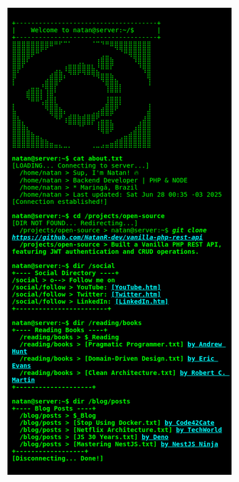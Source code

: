 <pre style="font-family: 'Courier New', monospace; background: #000; color: #0f0; padding: 10px; font-size: larger;">
<code>
+-------------------------------------+
|    Welcome to natan@server:~/$      |
+-------------------------------------+
⣿⣿⣿⣿⣿⣿⣿⣿⠿⠛⠋⠉⠁⠀⠀⠀⠀⠈⠉⠙⠛⠿⣿⣿⣿⣿⣿⣿⣿⣿
⣿⣿⣿⣿⣿⠿⠋⠁⠀⠀⠀⠀⠀⠀⠀⠀⠀⠀⠀⠀⠀⠀⠈⠙⠿⣿⣿⣿⣿⣿
⣿⣿⣿⡟⠁⠀⠀⠀⠀⠀⠀⠀⠀⠀⠀⠀⠀⠀⢠⣾⣿⣦⠀⠀⠀⠈⢻⣿⣿⣿
⣿⣿⠏⠀⠀⠀⠀⠀⠀⠀⠀⢠⣶⣶⣾⣷⣶⣆⠸⣿⣿⡟⠀⠀⠀⠀⠀⠹⣿⣿
⣿⠃⠀⠀⠀⠀⠀⠀⣠⣾⣷⡈⠻⠿⠟⠻⠿⢿⣷⣤⣤⣄⠀⠀⠀⠀⠀⠀⠘⣿
⡏⠀⠀⠀⠀⠀⠀⣴⣿⣿⠟⠁⠀⠀⠀⠀⠀⠀⠈⠻⣿⣿⣦⠀⠀⠀⠀⠀⠀⢹
⠁⠀⠀⢀⣤⣤⡘⢿⣿⡏⠀⠀⠀⠀⠀⠀⠀⠀⠀⠀⢹⣿⣿⡇⠀⠀⠀⠀⠀⠈
⠀⠀⠀⣿⣿⣿⡇⢸⣿⡁⠀⠀⠀⠀⠀⠀⠀⠀⠀⠀⢈⣉⣉⡁⠀⠀⠀⠀⠀⠀
⡀⠀⠀⠈⠛⠛⢡⣾⣿⣇⠀⠀⠀⠀⠀⠀⠀⠀⠀⠀⣸⣿⣿⡇⠀⠀⠀⠀⠀⢀
⣇⠀⠀⠀⠀⠀⠀⠻⣿⣿⣦⡀⠀⠀⠀⠀⠀⠀⢀⣴⣿⣿⠟⠀⠀⠀⠀⠀⠀⣸
⣿⡄⠀⠀⠀⠀⠀⠀⠙⢿⡿⢁⣴⣶⣦⣴⣶⣾⡿⠛⠛⠋⠀⠀⠀⠀⠀⠀⢠⣿
⣿⣿⣆⠀⠀⠀⠀⠀⠀⠀⠀⠘⠿⠿⢿⡿⠿⠏⢰⣿⣿⣧⠀⠀⠀⠀⠀⣰⣿⣿
⣿⣿⣿⣧⡀⠀⠀⠀⠀⠀⠀⠀⠀⠀⠀⠀⠀⠀⠘⢿⣿⠟⠀⠀⠀⢀⣼⣿⣿⣿
⣿⣿⣿⣿⣿⣶⣄⡀⠀⠀⠀⠀⠀⠀⠀⠀⠀⠀⠀⠀⠀⠀⢀⣠⣶⣿⣿⣿⣿⣿
⣿⣿⣿⣿⣿⣿⣿⣿⣶⣤⣄⣀⡀⠀⠀⠀⠀⢀⣀⣠⣤⣶⣿⣿⣿⣿⣿⣿⣿⣿

<strong>natan@server:~$ cat about.txt</strong>
[LOADING... Connecting to server...] 
  /home/natan > Sup, I'm Natan! 🔥
  /home/natan > Backend Developer | PHP & NODE
  /home/natan > * Maringá, Brazil
  /home/natan > Last updated: Sat Jun 28 00:35 -03 2025
[Connection established!]
  
<strong>natan@server:~$ cd /projects/open-source</strong>
[DIR NOT FOUND... Redirecting...] 
  /projects/open-source > natan@server:~$ <strong><i>git clone <a href="https://www.amazon.com/Pragmatic-Programmer-Journey-Mastery-Anniversary/dp/0135957052" style="color: #0ff;">https://github.com/NatanR-dev/vanilla-php-rest-api</i><strong/></a>
  /projects/open-source > Built a Vanilla PHP REST API, featuring JWT authentication and CRUD operations.

<strong>natan@server:~$ dir /social</strong>
+---- Social Directory ----+
/social > o--> Follow me on
/social/follow > YouTube: <a href="https://youtube.com/@natanrdev" style="color: #0ff;">[YouTube.htm]</a>
/social/follow > Twitter: <a href="https://twitter.com/natanrdev" style="color: #0ff;">[Twitter.htm]</a>
/social/follow > LinkedIn: <a href="https://linkedin.com/in/natanr-dev" style="color: #0ff;">[LinkedIn.htm]</a>
+------------------------+

<strong>natan@server:~$ dir /reading/books</strong>
+---- Reading Books ----+
  /reading/books > $_Reading
  /reading/books > [Pragmatic Programmer.txt] <a href="https://www.amazon.com/Pragmatic-Programmer-Journey-Mastery-Anniversary/dp/0135957052" style="color: #0ff;">by Andrew Hunt</a>
  /reading/books > [Domain-Driven Design.txt] <a href="https://www.amazon.com/Domain-Driven-Design-Tackling-Complexity-Software/dp/0321125215" style="color: #0ff;">by Eric Evans</a>
  /reading/books > [Clean Architecture.txt] <a href="https://www.amazon.com/Clean-Architecture-Craftsmans-Software-Structure/dp/0134494164" style="color: #0ff;">by Robert C. Martin</a>
+--------------------+

<strong>natan@server:~$ dir /blog/posts</strong>
+---- Blog Posts ----+
  /blog/posts > $_Blog
  /blog/posts > [Stop Using Docker.txt] <a href="https://dev.to/code42cate/stop-using-docker-like-its-2015-1o5l?ref=dailydev" style="color: #0ff;">by Code42Cate</a>
  /blog/posts > [Netflix Architecture.txt] <a href="https://newsletter.techworld-with-milan.com/p/how-does-netflix-manage-to-show-you?ref=dailydev" style="color: #0ff;">by TechWorld</a>
  /blog/posts > [JS 30 Years.txt] <a href="https://deno.com/blog/history-of-javascript" style="color: #0ff;">by Deno</a>
  /blog/posts > [Mastering NestJS.txt] <a href="https://dev.to/nestjs-ninja/mastering-nestjs-building-scalable-systems-with-abstractions-ex-different-databases-5cen" style="color: #0ff;">by NestJS Ninja</a>
+------------------+
[Disconnecting... Done!]
</code>
</pre>
